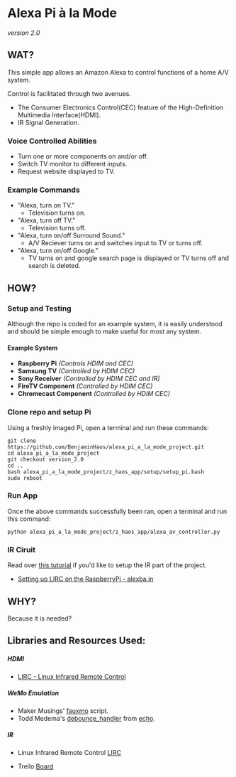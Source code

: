 # Alexa Pi à la Mode

*version 2.0*

## WAT?

This simple app allows an Amazon Alexa to control functions of a home A/V system.

Control is facilitated through two avenues. 

* The Consumer Electronics Control(CEC) feature of the High-Definition Multimedia Interface(HDMI).
* IR Signal Generation.


### Voice Controlled Abilities

* Turn one or more components on and/or off.
* Switch TV monitor to different inputs.
* Request website displayed to TV.

### Example Commands

* "Alexa, turn on TV."
    * Television turns on.
* "Alexa, turn off TV."
    * Television turns off.
* "Alexa, turn on/off Surround Sound."
    * A/V Reciever turns on and switches input to TV or turns off.
* "Alexa, turn on/off Google."
    * TV turns on and google search page is displayed or TV turns off and search is deleted.

## HOW?

### Setup and Testing

Although the repo is coded for an example system, it is easily understood and should be simple enough to make useful for most any system.

#### Example System

* **Raspberry Pi** *(Controls HDIM and CEC)*
* **Samsung TV** *(Controlled by HDIM CEC)*
* **Sony Receiver** *(Controlled by HDIM CEC and IR)*
* **FireTV Component** *(Controlled by HDIM CEC)*
* **Chromecast Component** *(Controlled by HDIM CEC)*

### Clone repo and setup Pi

Using a freshly imaged Pi, open a terminal and run these commands:

```
git clone https://github.com/BenjaminHaos/alexa_pi_a_la_mode_project.git
cd alexa_pi_a_la_mode_project
git checkout version_2.0
cd ..
bash alexa_pi_a_la_mode_project/z_haos_app/setup/setup_pi.bash
sudo reboot
```
### Run App

Once the above commands successfully been ran, open a terminal and run this command:
```
python alexa_pi_a_la_mode_project/z_haos_app/alexa_av_controller.py
```

### IR Ciruit

Read over [this tutorial]() if you'd like to setup the IR part of the project.

* [Setting up LIRC on the RaspberryPi - alexba.in](http://alexba.in/blog/2013/01/06/setting-up-lirc-on-the-raspberrypi/)


## WHY?

Because it is needed?


## Libraries and Resources Used:

##### HDMI
* [LIRC - Linux Infrared Remote Control](http://www.lirc.org/)

##### WeMo Emulation
* Maker Musings' [fauxmo](https://github.com/makermusings/fauxmo) script.
* Todd Medema's [debounce_handler](https://github.com/toddmedema/echo/blob/master/debounce_handler.py) from [echo](https://github.com/toddmedema/echo).

##### IR
* Linux Infrared Remote Control [LIRC](http://www.lirc.org/)

* Trello [Board](https://trello.com/b/MZ76eJ5S)

